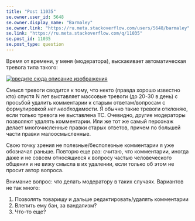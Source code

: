 ```yaml
---
title: "Post 11035"
se.owner.user_id: 5648
se.owner.display_name: "Barmaley"
se.owner.link: "https://ru.meta.stackoverflow.com/users/5648/barmaley"
se.link: "https://ru.meta.stackoverflow.com/q/11035"
se.post_id: 11035
se.post_type: question
---
```

<p>Время от времени, у меня (модератора), выскакивает автоматическая тревога типа такого:</p>
<p><a href="https://i.stack.imgur.com/z6iZK.png" rel="nofollow noreferrer"><img src="https://i.stack.imgur.com/z6iZK.png" alt="введите сюда описание изображения" /></a></p>
<p>Смысл тревоги сводится к тому, что некто (правда хорошо известно кто) спустя N лет выставляет массовые тревоги (до 20-30 в день) с просьбой удалить комментарии к старым ответам/вопросам с формулировкой <em>нет необходимости</em>. Я обычно такие тревоги отклоняю, если только тревога не выставлена ТС. Очевидно, другие модераторы позволяют удалять комментарии. Или же тот же самый персонаж делает многочисленные правки старых ответов, причем по большей части правки малоосмысленные.</p>
<p>Свою точку зрения не полезные/бесполезные комментарии я уже обозначал раньше. Повторю еще раз: считаю, что комментарии, иногда даже и не совсем относящиеся к вопросу частью человеческого общения и не вижу смысла в их удалении, если только об этом не просит автор вопроса.</p>
<p>Внимание вопрос: что делать модератору в таких случаях. Вариантов не так много:</p>
<ol>
<li>Позволять товарищу и дальше редактировать/удалять комментарии</li>
<li>Влепить ему бан, за вандализм?</li>
<li>Что-то еще?</li>
</ol>
